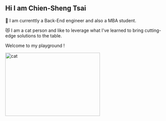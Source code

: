 ## Hi I am Chien-Sheng Tsai 

<!--
**Jason082666/Jason082666** is a ✨ _special_ ✨ repository because its `README.md` (this file) appears on your GitHub profile.

Here are some ideas to get you started:

- 🔭 I’m currently working on ...
- 🌱 I’m currently learning ...
- 👯 I’m looking to collaborate on ...
- 🤔 I’m looking for help with ...
- 💬 Ask me about ...
- 📫 How to reach me: ...
- 😄 Pronouns: ...
- ⚡ Fun fact: ...
-->

🐧 I am currenttly a Back-End engineer and also a MBA student.

😻 I am a cat person and like to leverage what I've learned to bring cutting-edge solutions to the table.

Welcome to my playground ! 

 <img src="https://github.com/Jason082666/Jason082666/assets/105638495/43a819fc-98ba-4d5c-a56b-30ffb05320c2" width = "300" height = "200" alt="cat" align=center />
